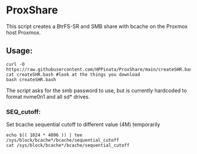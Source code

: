 # ProxShare
This script creates a BtrFS-SR and SMB share with bcache on the Proxmox host Proxmox.

## Usage:
```
curl -O https://raw.githubusercontent.com/HPPinata/ProxShare/main/createSHR.bash
cat createSHR.bash #look at the things you download
bash createSHR.bash
```

The script asks for the smb password to use, but is currently hardcoded to format nvme0n1 and all sd* drives.

### SEQ_cutoff:
Set bcache sequential cutoff to different value (4M) temporarily
```
echo $(( 1024 * 4096 )) | tee /sys/block/bcache*/bcache/sequential_cutoff
cat /sys/block/bcache*/bcache/sequential_cutoff
```
